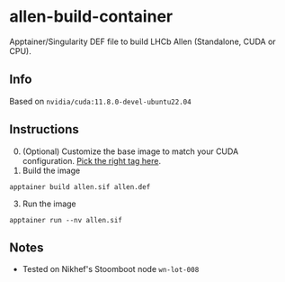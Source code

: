 # allen-build-container
Apptainer/Singularity DEF file to build LHCb Allen (Standalone, CUDA or CPU).

## Info
Based on `nvidia/cuda:11.8.0-devel-ubuntu22.04`

## Instructions
0. (Optional) Customize the base image to match your CUDA configuration. [Pick the right tag here](https://hub.docker.com/r/nvidia/cuda/tags?page=1&name=devel-ubuntu22.04).
1. Build the image
```
apptainer build allen.sif allen.def
```
3. Run the image
```
apptainer run --nv allen.sif
```

## Notes
- Tested on Nikhef's Stoomboot node `wn-lot-008`
